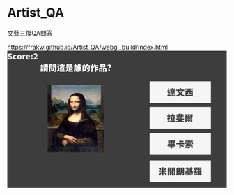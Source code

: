 # Artist_QA
 文藝三傑QA問答

 https://frakw.github.io/Artist_QA/webgl_build/index.html
 [![](cover.PNG)](https://frakw.github.io/Artist_QA/webgl_build/index.html)